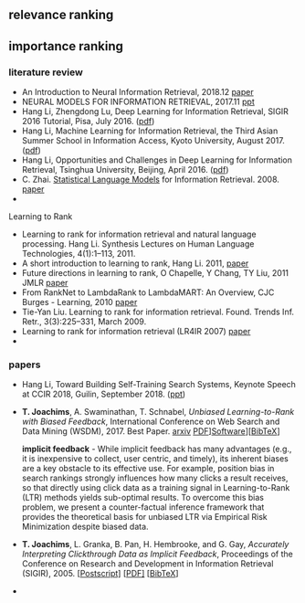 

## relevance ranking

## importance ranking

### literature review

- An Introduction to Neural Information Retrieval, 2018.12 [paper](https://www.microsoft.com/en-us/research/publication/introduction-neural-information-retrieval/)
- NEURAL MODELS FOR INFORMATION RETRIEVAL, 2017.11 [ppt](https://www.microsoft.com/en-us/research/uploads/prod/2018/04/NeuralIR-Nov2017.pdf) 
- Hang Li, Zhengdong Lu, Deep Learning for Information Retrieval, SIGIR 2016 Tutorial, Pisa, July 2016. ([pdf](http://www.hangli-hl.com/uploads/3/4/4/6/34465961/deep_learning_for_information_retrieval.pdf))
- Hang Li, Machine Learning for Information Retrieval, the Third Asian Summer School in Information Access, Kyoto University, August 2017. ([pdf](http://www.hangli-hl.com/uploads/3/4/4/6/34465961/machine_learning_for_information_retrieval_-_kyoto.pdf))
- Hang Li, Opportunities and Challenges in Deep Learning for Information Retrieval, Tsinghua University,  Beijing, April 2016. ([pdf](http://www.hangli-hl.com/uploads/3/4/4/6/34465961/tsinghua_opportunities_and_challenges_in_deep_learning_for_information_retrieval.pdf))
- C. Zhai. <u>Statistical Language Models</u> for Information Retrieval. 2008. [paper](http://sifaka.cs.uiuc.edu/czhai/pub/slmir-now.pdf) 
- 

Learning to Rank

+ Learning to rank for information retrieval and natural language processing. Hang Li. Synthesis Lectures on Human Language Technologies, 4(1):1–113, 2011.
+ A short introduction to learning to rank, Hang Li. 2011, [paper](https://www.jstage.jst.go.jp/article/transinf/E94.D/10/E94.D_10_1854/_pdf) 
+ Future directions in learning to rank, O Chapelle, Y Chang, TY Liu, 2011 JMLR [paper](http://proceedings.mlr.press/v14/chapelle11b/chapelle11b.pdf) 
+ From RankNet to LambdaRank to LambdaMART: An Overview, CJC Burges - Learning, 2010 [paper](https://www.microsoft.com/en-us/research/publication/from-ranknet-to-lambdarank-to-lambdamart-an-overview/) 
+ Tie-Yan Liu. Learning to rank for information retrieval. Found. Trends Inf. Retr., 3(3):225–331, March 2009.
+ Learning to rank for information retrieval (LR4IR 2007)  [paper](http://www.sigir.org/files/forum/2007D/2007d_sigirforum_joachims.pdf) 
+ 




### papers

- Hang Li, Toward Building Self-Training Search Systems, Keynote Speech at CCIR 2018, Guilin, September 2018.  ([ppt](http://www.hangli-hl.com/uploads/3/4/4/6/34465961/unbiased_learning_to_rank.pptx)) 



- **T. Joachims**, A. Swaminathan, T. Schnabel, *Unbiased Learning-to-Rank with Biased Feedback*, International Conference on Web Search and Data Mining (WSDM), 2017. Best Paper. [arxiv](https://arxiv.org/abs/1608.04468) 
  [PDF](http://www.cs.cornell.edu/people/tj/publications/joachims_etal_17a.pdf)][Software](http://www.cs.cornell.edu/People/tj/svm_light/svm_proprank.html)][[BibTeX](http://www.cs.cornell.edu/people/tj/publications/joachims.bib)] 

  **implicit feedback** - While implicit feedback has many advantages (e.g., it is inexpensive to collect, user centric, and timely), its inherent biases are a key obstacle to its effective use. For example, position bias in search rankings strongly influences how many clicks a result receives, so that directly using click data as a training signal in Learning-to-Rank (LTR) methods yields sub-optimal results. To overcome this bias problem, we present a counter-factual inference framework that provides the theoretical basis for unbiased LTR via Empirical Risk Minimization despite biased data.

- **T. Joachims**, L. Granka, B. Pan, H. Hembrooke, and G. Gay, *Accurately Interpreting Clickthrough Data as Implicit Feedback*, Proceedings of the Conference on Research and Development in Information Retrieval (SIGIR), 2005. [[Postscript\]](http://www.cs.cornell.edu/people/tj/publications/joachims_etal_05a.ps.gz) [[PDF\]](http://www.cs.cornell.edu/people/tj/publications/joachims_etal_05a.pdf) [[BibTeX](http://www.cs.cornell.edu/people/tj/publications/joachims.bib)] 

- 

